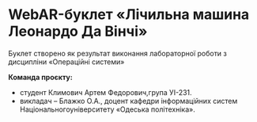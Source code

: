 # WebAR-буклет «Лічильна машина Леонардо Да Вінчі»
Буклет створено як результат виконання лабораторної роботи з дисципліни «Операційні системи» 

**Команда проєкту:**
- студент Климович Артем Федорович,група УІ-231.
- викладач – Блажко О.А., доцент кафедри інформаційних систем Національногоуніверситету «Одеська політехніка».


